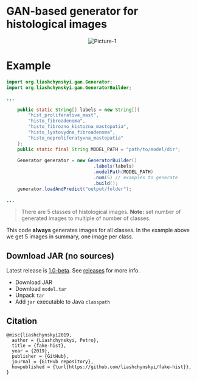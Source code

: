 
# GAN-based generator for histological images
<center><img src="https://i.ibb.co/sW0SY2Y/Picture-1.png" alt="Picture-1" border="0"></center>

# Example

```java
import org.liashchynskyi.gan.Generator;
import org.liashchynskyi.gan.GeneratorBuilder;

...

    public static String[] labels = new String[]{
        "hist_proliferative_mast", 
        "histo_fibroadenoma", 
        "histo_fibrozno_kistozna_mastopatia", 
        "histo_lystovydna_fibroadenoma", 
        "histo_neproliferatyvna_mastopatia"
    };
    public static final String MODEL_PATH = "path/to/model/dir";
    
    Generator generator = new GeneratorBuilder()
                                .labels(labels)
                                .modelPath(MODEL_PATH)
                                .num(5) // examples to generate
                                .build();
    generator.loadAndPredict("output/folder");
        
...
```

> There are 5 classes of histological images.
**Note:** set number of generated images to multiple of number of classes.

This code **always** generates images for all classes. In the example above we get 5 images in summary, one image per class.

## Download JAR (no sources)

Latest release is [1.0-beta](https://github.com/liashchynskyi/fake-hist/releases/tag/1.0-beta). See [releases](https://github.com/liashchynskyi/fake-hist/releases) for more info. 

* Download JAR
* Download `model.tar`
* Unpack `tar`
* Add `jar` executable to Java `classpath`

## Citation
```
@misc{liashchynskyi2019,
  author = {Liashchynskyi, Petro},
  title = {fake-hist},
  year = {2019},
  publisher = {GitHub},
  journal = {GitHub repository},
  howpublished = {\url{https://github.com/liashchynskyi/fake-hist}},
}
````

